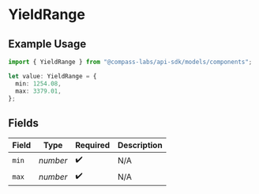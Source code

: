 # YieldRange

## Example Usage

```typescript
import { YieldRange } from "@compass-labs/api-sdk/models/components";

let value: YieldRange = {
  min: 1254.08,
  max: 3379.01,
};
```

## Fields

| Field              | Type               | Required           | Description        |
| ------------------ | ------------------ | ------------------ | ------------------ |
| `min`              | *number*           | :heavy_check_mark: | N/A                |
| `max`              | *number*           | :heavy_check_mark: | N/A                |